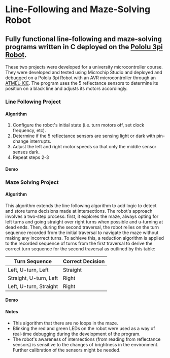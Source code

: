 # Line-Following and Maze-Solving Robot

## Fully functional line-following and maze-solving programs written in C deployed on the [Pololu 3pi Robot](https://www.pololu.com/docs/0J21/all).

These two projects were developed for a university microcontroller course. They were developed and tested using Microchip Studio and deployed and debugged on a Pololu 3pi Robot with an AVR microcontroller through an [ATMEL-ICE](https://www.microchip.com/en-us/development-tool/atatmel-ice). The program uses the 5 reflectance sensors to determine its position on a black line and adjusts its motors accordingly.

### Line Following Project

#### Algorithm

1. Configure the robot's initial state (i.e. turn motors off, set clock frequency, etc).
2. Determine if the 5 reflectance sensors are sensing light or dark with pin-change interrupts.
3. Adjust the left and right motor speeds so that only the middle sensor senses dark.
4. Repeat steps 2-3

#### Demo

### Maze Solving Project

#### Algorithm

This algorithm extends the line following algorithm to add logic to detect and store turns decisions made at intersections. The robot's approach involves a two-step process: first, it explores the maze, always opting for left turns and going straight over right turns when possible and u-turning at dead ends. Then, during the second traversal, the robot relies on the turn sequence recorded from the initial traversal to navigate the maze without making any incorrect turns. To achieve this, a reduction algorithm is applied to the recorded sequence of turns from the first traversal to derive the correct turn sequence for the second traversal as outlined by this table:

| Turn Sequence          | Correct Decision |
| ---------------------- | ---------------- |
| Left, U-turn, Left     | Straight         |
| Straight, U-turn, Left | Right            |
| Left, U-turn, Straight | Right            |

#### Demo

#### Notes

- This algorithm that there are no loops in the maze.
- Blinking the red and green LEDs on the robot were used as a way of real-time debugging during the development of the program.
- The robot's awareness of intersections (from reading from reflectance sensors) is sensitive to the changes of brightness in the environment. Further calibration of the sensors might be needed.
